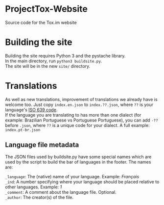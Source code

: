 ProjectTox-Website
==================

Source code for the Tox.im website

Building the site
=================

Building the site requires Python 3 and the pystache library.  
In the main directory, run ``python3 buildsite.py``.  
The site will be in the new ``site/`` directory.

Translations
============

As well as new translations, improvement of translations we already have is welcome too. Just copy ``index.en.json`` to ``index.??.json``, where ``??`` is your language's [ISO 639 code](https://en.wikipedia.org/wiki/List_of_ISO_639-1_codes).  
If the language you are translating to has more than one dialect (for example: Brazilian Portuguese vs Portuguese Portuguese), you can add ``-??`` before ``.json``, where ``??`` is a unique code for your dialect. A full example: ``index.pt-br.json``

Language file metadata
----------------------

The JSON files used by buildsite.py have some special names which are used by the script to build the bar of languages in the footer. The names are:

``_language``: The (native) name of your language. Example: *Français*  
``_ind``: A number specifying where your language should be placed relative to other languages. Example: *1*  
``_comment``: A comment about the language file. Optional.  
``_author``: The creator(s) of the file.
